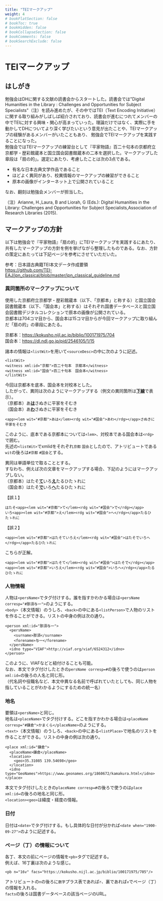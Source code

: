 ```yaml
---
title: "TEIマークアップ"
weight: 4
# bookFlatSection: false
# bookToc: true
# bookHidden: false
# bookCollapseSection: false
# bookComments: false
# bookSearchExclude: false
---
```


# TEIマークアップ

## はしがき
勉強会はDHに関する文献の読書会からスタートした。読書会では"Digital Humanities in the Library : Challenges and Opportunities for Subject Specialists"（注）を読み進めたが、その中ではTEI（Text Encoding Initiative）に関する取り組みがしばしば紹介されており、読書会が進むにつれてメンバーの中でTEIに対する興味・関心が高まっていった。理論だけではなく、実際に手を動かしてDHについてより深く学びたいという意見が出たことや、TEIマークアップの経験があるメンバーがいたこともあり、 勉強会でTEIマークアップを実践することになった。  
勉強会ではTEIマークアップの練習台として『平家物語』百二十句本の京都府立京都学・歴彩館蔵本と国立国会図書館蔵本の二本を選択した。マークアップした章段は「扇の的」。選定にあたり、考慮したことは次の3点である。

- 有名な日本古典文学作品であること
- ほどよく異同があり、校異情報のマークアップの練習ができること
- 原本の画像がインターネット上で公開されていること

なお、翻刻は勉強会メンバーが担当した。

（注）Arianne, H.,Laura, B and Liorah, G (Eds.): Digital Humanities in the Library: Challenges and Opportunities for Subject Specialists,Association of Research Libraries (2015).

## マークアップの方針
以下は勉強会で『平家物語』「扇の的」にTEIマークアップを実践するにあたり、共有したマークアップの方針を例を挙げながら整理したものである。なお、方針の策定にあたっては下記ページを参考にさせていただいた。  

参考：日本語古典籍TEI本文データ作成要領  
https://github.com/TEI-EAJ/jpn_classical/blob/master/jpn_classical_guideline.md

### 異同箇所のマークアップについて
使用した京都府立京都学・歴彩館蔵本（以下、「京都本」と称する）と国立国会図書館蔵本（以下、「国会本」と称する）はそれぞれ国書データベースと国立国会図書館デジタルコレクションで原本の画像が公開されている。  
京都本は704コマ目から、国会本は15コマ目からが今回マークアップに取り組んだ「扇の的」の章段にあたる。

京都本：https://kokusho.nijl.ac.jp/biblio/100171975/704  
国会本：https://dl.ndl.go.jp/pid/2546105/1/15  

諸本の情報は`<listWit>`を用いて`<sourceDesc>`の中に次のように記述。  

~~~
<listWit>
<witness xml:id="京都">百二十句本　京都本</witness>
<witness xml:id="国会">百二十句本　国会本</witness>
</listWit>
~~~
  
今回は京都本を底本、国会本を対校本とした。  
したがって、異同は次のようにマークアップする（例文の異同箇所は<u>**下線**</u>で表示）。  
（京都本）あ<u>**は**</u>さぬきに平家をそむき  
（国会本）あ<u>**わ**</u>さぬきに平家をそむき  
~~~
<app><lem wit="#京都">あは</lem><rdg wit="#国会">あわ</rdg></app>さぬきに平家をそむき
~~~
このように、底本である京都本については`<lem>`、対校本である国会本は`<rdg>`で囲む。  
先述の`<listWit>`でxmlidをそれぞれ`京都` `国会`としたので、アトリビュートである`wit`の後ろは`#京都` `#国会`とする。

異同は単語単位で取ることとする。  
すなわち、例えば次の文章をマークアップする場合、下記のようにはマークアップしない。  
（京都本）はたそ<u>**て**</u>いろ<u>**え**</u>たるひたゝれに  
（国会本）はたそ<u>**で**</u>いろ<u>**へ**</u>たるひたゝれに  

【誤１】
~~~
はたそ<app><lem wit="#京都">て</lem><rdg wit="#国会">で</rdg></app>
いろ<app><lem wit="#京都">え</lem><rdg wit="#国会">へ</rdg></app>たるひたゝれに
~~~
【誤２】
~~~
<app><lem wit="#京都">はたそていろえ</lem><rdg wit="#国会">はたそでいろへ</rdg></app>たるひたゝれに
~~~  
こちらが正解。
~~~
<app><lem wit="#京都">はたそて</lem><rdg wit="#国会">はたそで</rdg></app>
<app><lem wit="#京都">いろえ</lem><rdg wit="#国会">いろへ</rdg></app>たるひたゝれに
~~~

### 人物情報
人物は`<persName>`でタグ付けする。誰を指すかわかる場合は`<persName corresp="#那須与一">`のようにする。  
`<body>`（本文情報）のうしろ、`<back>`の中にある`<listPerson>`で人物のリストを作ることができる。リストの中身の例は次の通り。  
~~~
<person xml:id="那須与一">
  <persName>
    <surname>那須</surname>
    <forename>与一</forename>
  </persName>
  <idno type="VIAF">http://viaf.org/viaf/6524312</idno>
</person>
~~~
このように、VIAFなどと紐付けることも可能。  
なお、本文でタグ付けしたときの`persName corresp=#`の後ろで使うのは`person xml:id=`の後ろの人名と同じ形。  
（代名詞や役職名など、本文中異なる名前で呼ばれていたとしても、同じ人物を指していることがわかるようにするための統一名）  

### 地名
要領は`<persName>`と同じ。  
地名は`<placeName>`でタグ付けする。どこを指すかわかる場合は`<placeName corresp="#鎌倉">かまくら</placeName>`のようにする。  
`<text>`（本文情報）のうしろ、`<back>`の中にある`<listPlace>`で地名のリストを作ることができる。リストの中身の例は次の通り。  
~~~
<place xml:id="鎌倉">
  <placeName>鎌倉</placeName>
  <location>
    <geo>35.31085 139.54698</geo>
  </location>
  <idno type="GeoNames">https://www.geonames.org/1860672/kamakura.html</idno>
</place>
~~~
本文でタグ付けしたときの`placeName corresp=#`の後ろで使うのは`place xml:id=`の後ろの地名と同じ形。  
`<location><geo>`は緯度・経度の情報。

### 日付
日付は`<date>`でタグ付けする。もし具体的な日付が分かれば`<date when="1900-09-27">`のように記述する。

### ページ（丁）の情報について
各丁、本文の前にページの情報を`<pb>`タグで記述する。  
例えば、16丁裏は次のような感じ。  
~~~
<pb n="16v" facs="https://kokusho.nijl.ac.jp/biblio/100171975/705"/>
~~~
アトリビュートの`n`の後ろに`数字`プラス表であれば`r`、裏であれば`v`でページ（丁）の情報を入れる。  
`facts`の後ろは国書データベースの該当ページのURL。
